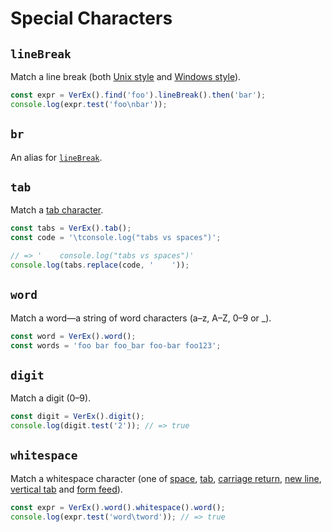 # Special Characters

## `lineBreak`

Match a line break (both [Unix style](//codepoints.net/U+000A) and [Windows style](//codepoints.net/U+000D)).

```js
const expr = VerEx().find('foo').lineBreak().then('bar');
console.log(expr.test('foo\nbar'));
```

## `br`

An alias for [`lineBreak`](#linebreak).

## `tab`

Match a [tab character](//codepoints.net/U+0009).

```js
const tabs = VerEx().tab();
const code = '\tconsole.log("tabs vs spaces")';

// => '    console.log("tabs vs spaces")'
console.log(tabs.replace(code, '    '));
```

## `word`

Match a word—a string of word characters (a–z, A–Z, 0–9 or \_).

```js
const word = VerEx().word();
const words = 'foo bar foo_bar foo-bar foo123';
```

## `digit`

Match a digit (0–9).

```js
const digit = VerEx().digit();
console.log(digit.test('2')); // => true
```

## `whitespace`

Match a whitespace character (one of [space](//codepoints.net/U+0020), [tab](//codepoints.net/U+0009), [carriage return](//codepoints.net/U+000D), [new line](//codepoints.net/U+000), [vertical tab](//codepoints.net/U+000B) and [form feed](//codepoints.net/U+000C)).

```js
const expr = VerEx().word().whitespace().word();
console.log(expr.test('word\tword')); // => true
```
